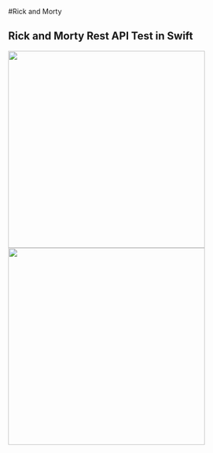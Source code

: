 #Rick and Morty
## Rick and Morty Rest API Test in Swift

<img src="https://github.com/RGMCode/RickAndMorty/assets/90555783/0f3cc0c7-2526-4736-8e2d-41da693db627"  style="width: 400px;"/>
<img src="https://github.com/RGMCode/RickAndMorty/assets/90555783/882f9088-81e0-48a1-89a4-dee0317ee3e2"  style="width: 400px;"/>

